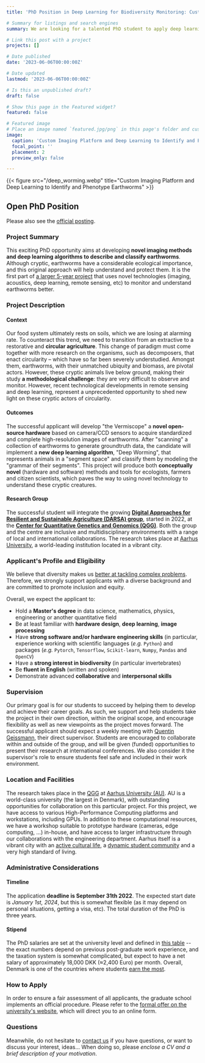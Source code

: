 ```yaml
---
title: 'PhD Position in Deep Learning for Biodiversity Monitoring: Custom Imaging Platform and Deep Learning to Identify and Phenotype Earthworms'

# Summary for listings and search engines
summary: We are looking for a talented PhD student to apply deep learning techniques to study earthworms at Aarhus University.

# Link this post with a project
projects: []

# Date published
date: '2023-06-06T00:00:00Z'

# Date updated
lastmod: '2023-06-06T00:00:00Z'

# Is this an unpublished draft?
draft: false

# Show this page in the Featured widget?
featured: false

# Featured image
# Place an image named `featured.jpg/png` in this page's folder and customize its options here.
image:
  caption: 'Custom Imaging Platform and Deep Learning to Identify and Phenotype Earthworms'
  focal_point: ''
  placement: 2
  preview_only: false

---
```

{{< figure src="/deep_worming.webp" title="Custom Imaging Platform and Deep Learning to Identify and Phenotype Earthworms" >}}

## Open PhD Position

Please also see the [official posting](https://phd.tech.au.dk/for-applicants/apply-here/saeropslag/TODO).

### Project Summary

This exciting PhD opportunity aims at developing **novel imaging methods and deep learning algorithms to describe and classify earthworms**. Although cryptic, earthworms have a considerable ecological importance, and this original approach will help understand and protect them. It is the first part of [a larger 5-year project](https://researchleaderprogramme.com/recipients/quentin-geissmann/) that uses novel technologies (imaging, acoustics, deep learning, remote sensing, etc) to monitor and understand earthworms better.

### Project Description

#### Context

Our food system ultimately rests on soils, which we are losing at alarming rate. 
To counteract this trend, we need to transition from an extractive to a restorative and **circular agriculture**. 
This change of paradigm must come together with more research on the organisms, such as decomposers,
that enact circularity – which have so far been severely understudied. 
Amongst them, earthworms, with their unmatched ubiquity and biomass, are pivotal actors. 
However, these cryptic animals live below ground, making their study **a methodological challenge**: they are very difficult to observe and monitor. 
However, recent technological developments in remote sensing and deep learning, represent a unprecedented opportunity to shed new light on these cryptic actors of circularity.

#### Outcomes
The successful applicant will develop "the Vermiscope" a **novel open-source hardware** based on camera/CCD sensors to acquire standardized and complete high-resolution images of earthworms. 
After "scanning" a collection of earthworms to generate groundtruth data, the candidate will implement a **new deep learning algorithm**, "Deep Worming", that represents animals in a "segment space" and classify them by modeling the "grammar of their segments". This project will produce both **conceptually novel** (hardware and software) methods and tools for ecologists, farmers and citizen scientists, which paves the way to using novel technology to understand these cryptic creatures.

#### Research Group
The successful student will integrate the growing **[Digital Approaches for Resilient and Sustainable Agriculture (DARSA) group](/)**, started in 2022, at the **[Center for Quantitative Genetics and Genomics (QGG)](https://qgg.au.dk/en)**. Both the group and the centre are inclusive and multidisciplinary environments with a range of local and international collaborations. The research takes place at [Aarhus University](https://international.au.dk), a world-leading institution located in a vibrant city.

### Applicant's Profile and Eligibility


We believe that diversity makes us [better at tackling complex problems](https://www.pnas.org/doi/abs/10.1073/pnas.1700616114).
Therefore, we strongly support applicants with a diverse background and are committed to promote inclusion and equity.

Overall, we expect the applicant to:
* Hold a **Master's degree** in data science, mathematics, physics, engineering or another quantitative field
* Be at least familiar with **hardware design**, **deep learning**, **image processing**
* Have **strong software and/or hardware engineering skills** (in particular, experience working with scientific languages (*e.g.* `Python`) and packages (*e.g.* `Pytorch`, `Tensorflow`, `Scikit-learn`, `Numpy`, `Pandas` and `OpenCV`) 
* Have a **strong interest in biodiversity** (in particular invertebrates)
* Be **fluent in English** (written and spoken) 
* Demonstrate advanced **collaborative** and **interpersonal skills**

### Supervision

Our primary goal is for our students to succeed by helping them to develop and achieve their career goals. As such, we support and help students take the project in their own direction, within the original scope, and encourage flexibility as well as new viewpoints as the project moves forward. The successful applicant should expect a weekly meeting with [Quentin Geissmann](/people/auto-qgeissmann), their direct supervisor. Students are encouraged to collaborate within and outside of the group, and will be given (funded) opportunities to present their research at international conferences. We also consider it the supervisor's role to ensure students feel safe and included in their work environment.


### Location and Facilities

The research takes place in the [QGG](https://qgg.au.dk/en/) at [Aarhus University (AU)](https://international.au.dk/).
AU is a world-class university (the largest in Denmark), with outstanding opportunities for collaboration on this particular project.
For this project, we have access to various High-Performance Computing platforms and workstations, including GPUs.
In addition to these computational resources, we have  a workshop suitable to prototype hardware (cameras, edge computing, ...) in-house, and have access to larger infrastructure through our collaborations with the engineering department.
Aarhus itself is a vibrant city with an [active cultural life](https://www.theguardian.com/travel/2016/apr/05/aarhus-denmark-city-of-culture-2017), a [dynamic student community](https://www.visitaarhus.com/groups/study-aarhus) and a very high standard of living.

### Administrative Considerations

#### Timeline

The application **deadline is September 31th 2022**.
The expected start date is *January 1st, 2024*, but this is somewhat flexible (as it may depend on personal situations, getting a visa, etc).
The total duration of the PhD is three years.

#### Stipend 
The PhD salaries are set at the university level and defined in [this table](https://www.hr.aau.dk/digitalAssets/1001/1001827_akademisk_skala_01.04.2021.pdf) -- the exact numbers depend on previous post-graduate work experience, and the taxation system is somewhat complicated, but expect to have a net salary of approximately 18,000 DKK (≈2,400 Euro) per month. Overall, Denmark is one of the countries where students [earn the most](https://www.studyinternational.com/news/highest-phd-stipend/).

### How to Apply
In order to ensure a fair assessment of all applicants, the graduate school implements an official procedure. Please refer to the [formal offer on the university's website](https://phd.tech.au.dk/for-applicants/apply-here/saeropslag/TODO), which will direct you to an online form.

### Questions

Meanwhile, do not hesitate to [contact us](mailto:qgeissmann@qgg.au.dk) if you have questions, or want to discuss your interest, ideas... When doing so, please *enclose a CV and a brief description of your motivation*.


